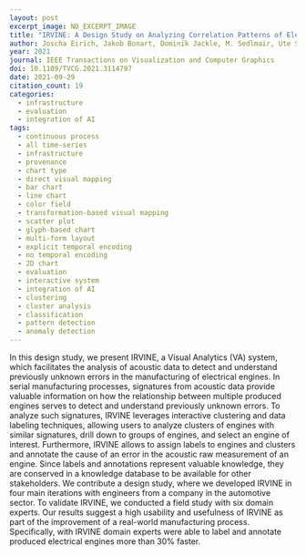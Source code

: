 ```yaml
---
layout: post
excerpt_image: NO_EXCERPT_IMAGE
title: "IRVINE: A Design Study on Analyzing Correlation Patterns of Electrical Engines"
author: Joscha Eirich, Jakob Bonart, Dominik Jackle, M. Sedlmair, Ute Schmid, K. Fischbach, Tobias Schreck & J. Bernard
year: 2021
journal: IEEE Transactions on Visualization and Computer Graphics
doi: 10.1109/TVCG.2021.3114797
date: 2021-09-29
citation_count: 19
categories:
  - infrastructure
  - evaluation
  - integration of AI
tags:
  - continuous process
  - all time-series
  - infrastructure
  - provenance
  - chart type
  - direct visual mapping
  - bar chart
  - line chart
  - color field
  - transformation-based visual mapping
  - scatter plot
  - glyph-based chart
  - multi-form layout
  - explicit temporal encoding
  - no temporal encoding
  - 2D chart
  - evaluation
  - interactive system
  - integration of AI
  - clustering
  - cluster analysis
  - classification
  - pattern detection
  - anomaly detection
---
```

In this design study, we present IRVINE, a Visual Analytics (VA) system, which facilitates the analysis of acoustic data to detect and understand previously unknown errors in the manufacturing of electrical engines. In serial manufacturing processes, signatures from acoustic data provide valuable information on how the relationship between multiple produced engines serves to detect and understand previously unknown errors. To analyze such signatures, IRVINE leverages interactive clustering and data labeling techniques, allowing users to analyze clusters of engines with similar signatures, drill down to groups of engines, and select an engine of interest. Furthermore, IRVINE allows to assign labels to engines and clusters and annotate the cause of an error in the acoustic raw measurement of an engine. Since labels and annotations represent valuable knowledge, they are conserved in a knowledge database to be available for other stakeholders. We contribute a design study, where we developed IRVINE in four main iterations with engineers from a company in the automotive sector. To validate IRVINE, we conducted a field study with six domain experts. Our results suggest a high usability and usefulness of IRVINE as part of the improvement of a real-world manufacturing process. Specifically, with IRVINE domain experts were able to label and annotate produced electrical engines more than 30% faster.
